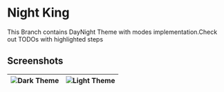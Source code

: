 # Night King

This Branch contains DayNight Theme with modes implementation.Check out TODOs with
highlighted steps

## Screenshots

|![Dark Theme](screenshots/dark.png)|![Light Theme](screenshots/light.png)|
|:--:|:--:|
